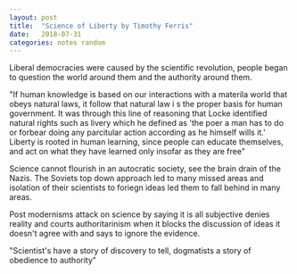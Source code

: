 ```yaml
---
layout: post
title:  "Science of Liberty by Timothy Ferris"
date:   2018-07-31
categories: notes random
---
```



Liberal democracies were caused by the scientific revolution, people began to question the world around them and the authority around them.

"If human knowledge is based on our interactions with a materila world that obeys natural laws, it follow that natural law i s the proper basis for human government. It was through this line of reasoning that Locke identified natural rights such as livery which he defined as 'the poer a man has to do or forbear doing any parcitular action according as he himself wills it.' Liberty is rooted in human learning, since people can educate themselves, and act on what they have learned only insofar as they are free"

Science cannot flourish in an autocratic society, see the brain drain of the Nazis. The Soviets top down approach led to many missed areas and isolation of their scientists to foriegn ideas led them to fall behind in many areas.

Post modernisms attack on science by saying it is all subjective denies reality and courts authoritarinism when it blocks the discussion of ideas it doesn't agree with and says to ignore the evidence.

"Scientist's have a story of discovery to tell, dogmatists a story of obedience to authority"




